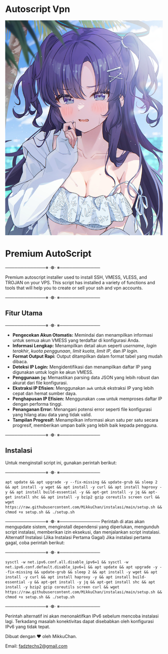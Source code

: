# Autoscript Vpn

![MikkuChan](https://raw.githubusercontent.com/fadzdigital/Nekobox/refs/heads/main/images/favicon.png)

# Premium AutoScript

─────────────※ ·❆· ※─────────────

Premium autoscript installer used to install SSH, VMESS, VLESS, and TROJAN on your VPS. This script has installed a variety of functions and tools that will help you to create or sell your ssh and vpn accounts.

─────────────※ ·❆· ※─────────────

## Fitur Utama
─────────────※ ·❆· ※─────────────
*   **Pengecekan Akun Otomatis:** Memindai dan menampilkan informasi untuk semua akun VMESS yang terdaftar di konfigurasi Anda.
*   **Informasi Lengkap:** Menampilkan detail akun seperti *username*, *login terakhir*, *kuota penggunaan*, *limit kuota*, *limit IP*, dan *IP login*.
*   **Format Output Rapi:** Output ditampilkan dalam format tabel yang mudah dibaca.
*   **Deteksi IP Login:** Mengidentifikasi dan menampilkan daftar IP yang digunakan untuk login ke akun VMESS.
*   **Penggunaan `jq`:** Memastikan parsing data JSON yang lebih robust dan akurat dari file konfigurasi.
*   **Ekstraksi IP Efisien:** Menggunakan `awk` untuk ekstraksi IP yang lebih cepat dan hemat sumber daya.
*   **Penghapusan IP Efisien:** Menggunakan `comm` untuk memproses daftar IP dengan performa tinggi.
*   **Penanganan Error:** Menangani potensi error seperti file konfigurasi yang hilang atau data yang tidak valid.
*   **Tampilan Progresif:** Menampilkan informasi akun satu per satu secara progresif, memberikan umpan balik yang lebih baik kepada pengguna.

─────────────※ ·❆· ※─────────────

## Instalasi

Untuk menginstall script ini, gunakan perintah berikut:

─────────────※ ·❆· ※─────────────
```
apt update && apt upgrade -y --fix-missing && update-grub && sleep 2 && apt install -y wget && apt install -y curl && apt install haproxy -y && apt install build-essential -y && apt-get install -y jq && apt-get install shc && apt install -y bzip2 gzip coreutils screen curl && wget https://raw.githubusercontent.com/MikkuChan/instalasi/main/setup.sh && chmod +x setup.sh && ./setup.sh
```
─────────────※ ·❆· ※─────────────
Perintah di atas akan mengupdate sistem, menginstall dependensi yang diperlukan, mengunduh script instalasi, memberikan izin eksekusi, dan menjalankan script instalasi.
Alternatif Instalasi (Jika Instalasi Pertama Gagal)
Jika instalasi pertama gagal, coba perintah berikut:

─────────────※ ·❆· ※─────────────
```
sysctl -w net.ipv6.conf.all.disable_ipv6=1 && sysctl -w net.ipv6.conf.default.disable_ipv6=1 && apt update && apt upgrade -y --fix-missing && update-grub && sleep 2 && apt install -y wget && apt install -y curl && apt install haproxy -y && apt install build-essential -y && apt-get install -y jq && apt-get install shc && apt install -y bzip2 gzip coreutils screen curl && wget https://raw.githubusercontent.com/MikkuChan/instalasi/main/setup.sh && chmod +x setup.sh && ./setup.sh
```
─────────────※ ·❆· ※─────────────

Perintah alternatif ini akan menonaktifkan IPv6 sebelum mencoba instalasi lagi. Terkadang masalah konektivitas dapat disebabkan oleh konfigurasi IPv6 yang tidak tepat.

Dibuat dengan ❤️ oleh MikkuChan.

Email: fadztechs2@gmail.com
